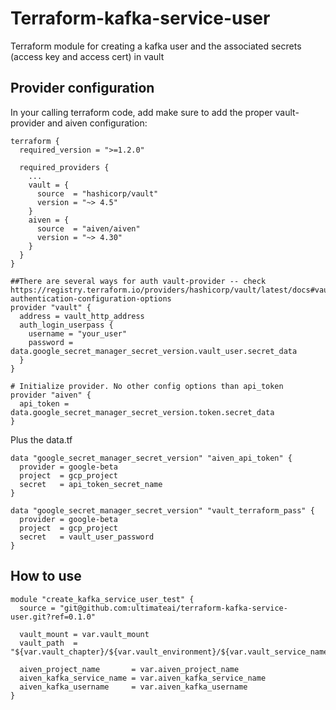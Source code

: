 # Terraform-kafka-service-user

Terraform module for creating a kafka user and the associated secrets (access key and access cert) in vault

## Provider configuration

In your calling terraform code, add make sure to add the proper vault-provider and aiven configuration: 

```
terraform {
  required_version = ">=1.2.0"

  required_providers {
    ...
    vault = {
      source  = "hashicorp/vault"
      version = "~> 4.5"
    }
    aiven = {
      source  = "aiven/aiven"
      version = "~> 4.30"
    }
  }
}

##There are several ways for auth vault-provider -- check https://registry.terraform.io/providers/hashicorp/vault/latest/docs#vault-authentication-configuration-options
provider "vault" {
  address = vault_http_address
  auth_login_userpass {
    username = "your_user"
    password = data.google_secret_manager_secret_version.vault_user.secret_data
  }
}

# Initialize provider. No other config options than api_token
provider "aiven" {
  api_token = data.google_secret_manager_secret_version.token.secret_data
}
```

Plus the data.tf

```
data "google_secret_manager_secret_version" "aiven_api_token" {
  provider = google-beta
  project  = gcp_project
  secret   = api_token_secret_name
}

data "google_secret_manager_secret_version" "vault_terraform_pass" {
  provider = google-beta
  project  = gcp_project
  secret   = vault_user_password
}
```

## How to use

```
module "create_kafka_service_user_test" {
  source = "git@github.com:ultimateai/terraform-kafka-service-user.git?ref=0.1.0"

  vault_mount = var.vault_mount
  vault_path  = "${var.vault_chapter}/${var.vault_environment}/${var.vault_service_name}"

  aiven_project_name       = var.aiven_project_name
  aiven_kafka_service_name = var.aiven_kafka_service_name
  aiven_kafka_username     = var.aiven_kafka_username
}
```
